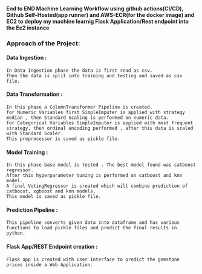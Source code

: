 #### End to END Machine Learning Workflow using github actions(CI/CD), Github Self-Hosted(app runner) and AWS-ECR(for the docker image) and EC2 to deploy my machine learnig Flask Application/Rest endpoint into the Ec2 instance

### Approach of the Project:

#### Data Ingestion :
    In Data Ingestion phase the data is first read as csv.
    Then the data is split into training and testing and saved as csv file.
    
#### Data Transformation :
    In this phase a ColumnTransformer Pipeline is created.
    for Numeric Variables first SimpleImputer is applied with strategy median , then Standard Scaling is performed on numeric data.
    for Categorical Variables SimpleImputer is applied with most frequent strategy, then ordinal encoding performed , after this data is scaled with Standard Scaler.
    This preprocessor is saved as pickle file.
    
#### Model Training :
    In this phase base model is tested . The best model found was catboost regressor.
    After this hyperparameter tuning is performed on catboost and knn model.
    A final VotingRegressor is created which will combine prediction of catboost, xgboost and knn models.
    This model is saved as pickle file.
    
#### Prediction Pipeline :
    This pipeline converts given data into dataframe and has various functions to load pickle files and predict the final results in python.
    
#### Flask App/REST Endpoint creation :
    Flask app is created with User Interface to predict the gemstone prices inside a Web Application.

